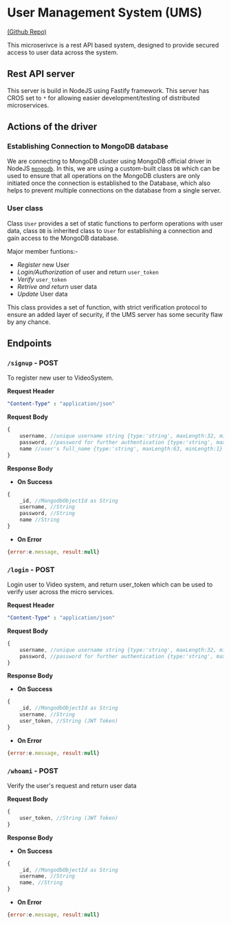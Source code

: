 # User Management System (UMS)

[(Github Repo)](https://github.com/rishavbhowmik/videosystem_ums)

This microserivce is a rest API based system, designed to provide secured access to user data across the system.

## Rest API server

This server is build in NodeJS using Fastify framework. This server has CROS set to `*` for allowing easier development/testing of distributed microservices.

## Actions of the driver

### Establishing Connection to MongoDB database

We are connecting to MongoDB cluster using MongoDB official driver in NodeJS [`mongodb`](https://www.npmjs.com/package/mongodb). In this, we are using a custom-built class `DB` which can be used to ensure that all operations on the MongoDB clusters are only initiated once the connection is established to the Database, which also helps to prevent multiple connections on the database from a single server.

### User class

Class `User` provides a set of static functions to perform operations with user data, class `DB` is inherited class to `User` for establishing a connection and gain access to the MongoDB database.

Major member funtions:-

- *Register* new User
- *Login/Authorization* of user and return `user_token`
- *Verify* `user_token`
- *Retrive and return* user data
- *Update* User data

This class provides a set of function, with strict verification protocol to ensure an added layer of security, if the UMS server has some security flaw by any chance.

## Endpoints

### `/signup` - POST

To register new user to VideoSystem.

**Request Header**
```YAML
"Content-Type" : "application/json"
```

**Request Body**

```js
{
    username, //unique username string {type:'string', maxLength:32, minLength:3, "pattern": "^([a-z]|[0-9])*$"}
    password, //password for further authentication {type:'string', maxLength:32, minLength:3}
    name //user's full_name {type:'string', maxLength:63, minLength:1}
}
```

**Response Body**

- **On Success**

```js
{
    _id, //MongodbObjectId as String
    username, //String
    password, //String
    name //String
}
```

- **On Error**

```js
{error:e.message, result:null}
```


### `/login` - POST

Login user to Video system, and return user_token which can be used to verify user across the micro services.

**Request Header**
```YAML
"Content-Type" : "application/json"
```

**Request Body**

```js
{
    username, //unique username string {type:'string', maxLength:32, minLength:3, "pattern": "^([a-z]|[0-9])*$"}
    password, //password for further authentication {type:'string', maxLength:32, minLength:3}
}
```

**Response Body**

- **On Success**

```js
{
    _id, //MongodbObjectId as String
    username, //String
    user_token, //String (JWT Token)
}
```

- **On Error**

```js
{error:e.message, result:null}
```

### `/whoami` - POST

Verify the user's request and return user data

**Request Body**

```js
{
    user_token, //String (JWT Token)
}
```
**Response Body**

- **On Success**

```js
{
    _id, //MongodbObjectId as String
    username, //String
    name, //String
}
```

- **On Error**

```js
{error:e.message, result:null}
```
